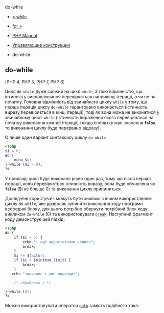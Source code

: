 do-while

-   [« while](control-structures.while.html)
    
-   [for »](control-structures.for.html)
    
-   [PHP Manual](index.html)
    
-   [Управляющие конструкции](language.control-structures.html)
    
-   do-while
    

## do-while

(PHP 4, PHP 5, PHP 7, PHP 8)

Цикл `do-while` дуже схожий на цикл `while`, З тією відмінністю, що істинність висловлювання перевіряється наприкінці ітерації, а чи не на початку. Головна відмінність від звичайного циклу `while` у тому, що перша ітерація циклу `do-while` гарантовано виконається (істинність виразу перевіряється в кінці ітерації), тоді як вона може не виконатися у звичайному циклі `while` (Істинність вираження якого перевіряється на початку виконання кожної ітерації, і якщо спочатку має значення **`false`**, то виконання циклу буде перервано відразу).

Є лише один варіант синтаксису циклу `do-while`

```php
<?php
$i = 0;
do {
    echo $i;
} while ($i > 0);
?>
```

У прикладі цикл буде виконано рівно один раз, тому що після першої ітерації, коли перевіряється істинність виразу, вона буде обчислена як **`false`** ($i не більше 0) та виконання циклу припиниться.

Досвідчені користувачі можуть бути знайомі з іншим використанням циклу `do-while`, яке дозволяє зупинити виконання ходу програми всередині блоку, для цього потрібно обернути потрібний блок коду викликом `do-while` (0) та використовувати [`break`](control-structures.break.html). Наступний фрагмент коду демонструє цей підхід:

```php
<?php
do {
    if ($i < 5) {
        echo "i ещё недостаточно велико";
        break;
    }
    $i *= $factor;
    if ($i < $minimum_limit) {
        break;
    }
   echo "значение i уже подходит";

    /* обработка i */

} while (0);
?>
```

Можна використовувати оператор [`goto`](control-structures.goto.html) замість подібного хака.